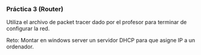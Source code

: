 ### Práctica 3 (Router)

Utiliza el archivo de packet tracer dado por el profesor para terminar de configurar la red.

Reto:
Montar en windows server un servidor DHCP para que asigne IP a un ordenador.
